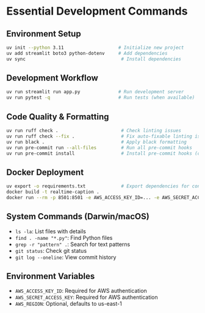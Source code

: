 # Essential Development Commands

## Environment Setup
```bash
uv init --python 3.11                    # Initialize new project
uv add streamlit boto3 python-dotenv     # Add dependencies
uv sync                                   # Install dependencies
```

## Development Workflow
```bash
uv run streamlit run app.py              # Run development server
uv run pytest -q                         # Run tests (when available)
```

## Code Quality & Formatting
```bash
uv run ruff check .                       # Check linting issues
uv run ruff check --fix .                 # Fix auto-fixable linting issues
uv run black .                            # Apply black formatting
uv run pre-commit run --all-files         # Run all pre-commit hooks
uv run pre-commit install                 # Install pre-commit hooks (one-time)
```

## Docker Deployment
```bash
uv export -o requirements.txt             # Export dependencies for container
docker build -t realtime-caption .
docker run --rm -p 8501:8501 -e AWS_ACCESS_KEY_ID=... -e AWS_SECRET_ACCESS_KEY=... realtime-caption
```

## System Commands (Darwin/macOS)
- `ls -la`: List files with details
- `find . -name "*.py"`: Find Python files
- `grep -r "pattern" .`: Search for text patterns
- `git status`: Check git status
- `git log --oneline`: View commit history

## Environment Variables
- `AWS_ACCESS_KEY_ID`: Required for AWS authentication
- `AWS_SECRET_ACCESS_KEY`: Required for AWS authentication  
- `AWS_REGION`: Optional, defaults to us-east-1